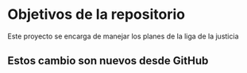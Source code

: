 # Objetivos de la repositorio

Este proyecto se encarga de manejar los planes de la liga de la justicia

## Estos cambio son nuevos desde GitHub
